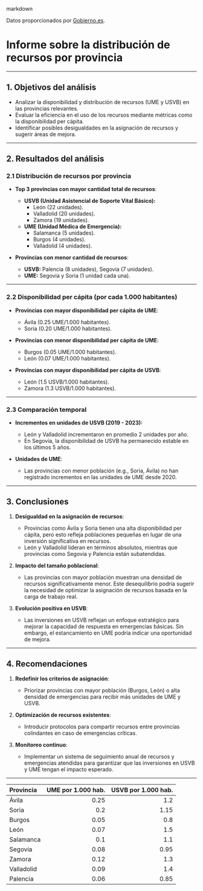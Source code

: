 markdown

Datos proporcionados por [Gobierno.es](https://www.gobierno.es).



# **Informe sobre la distribución de recursos por provincia**

---

## **1. Objetivos del análisis**
- Analizar la disponibilidad y distribución de recursos (UME y USVB) en las provincias relevantes.
- Evaluar la eficiencia en el uso de los recursos mediante métricas como la disponibilidad per cápita.
- Identificar posibles desigualdades en la asignación de recursos y sugerir áreas de mejora.

---

## **2. Resultados del análisis**

### **2.1 Distribución de recursos por provincia**
- **Top 3 provincias con mayor cantidad total de recursos**:
  - **USVB (Unidad Asistencial de Soporte Vital Básico):**
    - León (22 unidades).
    - Valladolid (20 unidades).
    - Zamora (19 unidades).
  - **UME (Unidad Médica de Emergencia):**
    - Salamanca (5 unidades).
    - Burgos (4 unidades).
    - Valladolid (4 unidades).
    
- **Provincias con menor cantidad de recursos**:
  - **USVB:** Palencia (8 unidades), Segovia (7 unidades).
  - **UME:** Segovia y Soria (1 unidad cada una).

---

### **2.2 Disponibilidad per cápita (por cada 1.000 habitantes)**
- **Provincias con mayor disponibilidad per cápita de UME**:
  - Ávila (0.25 UME/1.000 habitantes).
  - Soria (0.20 UME/1.000 habitantes).
  
- **Provincias con menor disponibilidad per cápita de UME**:
  - Burgos (0.05 UME/1.000 habitantes).
  - León (0.07 UME/1.000 habitantes).
  
- **Provincias con mayor disponibilidad per cápita de USVB**:
  - León (1.5 USVB/1.000 habitantes).
  - Zamora (1.3 USVB/1.000 habitantes).

---

### **2.3 Comparación temporal**
- **Incrementos en unidades de USVB (2019 - 2023):**
  - León y Valladolid incrementaron en promedio 2 unidades por año.
  - En Segovia, la disponibilidad de USVB ha permanecido estable en los últimos 5 años.
  
- **Unidades de UME**:
  - Las provincias con menor población (e.g., Soria, Ávila) no han registrado incrementos en las unidades de UME desde 2020.

---

## **3. Conclusiones**
1. **Desigualdad en la asignación de recursos**:
   - Provincias como Ávila y Soria tienen una alta disponibilidad per cápita, pero esto refleja poblaciones pequeñas en lugar de una inversión significativa en recursos.
   - León y Valladolid lideran en términos absolutos, mientras que provincias como Segovia y Palencia están subatendidas.

2. **Impacto del tamaño poblacional**:
   - Las provincias con mayor población muestran una densidad de recursos significativamente menor. Este desequilibrio podría sugerir la necesidad de optimizar la asignación de recursos basada en la carga de trabajo real.

3. **Evolución positiva en USVB**:
   - Las inversiones en USVB reflejan un enfoque estratégico para mejorar la capacidad de respuesta en emergencias básicas. Sin embargo, el estancamiento en UME podría indicar una oportunidad de mejora.

---

## **4. Recomendaciones**
1. **Redefinir los criterios de asignación**:
   - Priorizar provincias con mayor población (Burgos, León) o alta densidad de emergencias para recibir más unidades de UME y USVB.
   
2. **Optimización de recursos existentes**:
   - Introducir protocolos para compartir recursos entre provincias colindantes en caso de emergencias críticas.

3. **Monitoreo continuo**:
   - Implementar un sistema de seguimiento anual de recursos y emergencias atendidas para garantizar que las inversiones en USVB y UME tengan el impacto esperado.

---
| Provincia   |   UME por 1.000 hab. |   USVB por 1.000 hab. |
|:------------|---------------------:|----------------------:|
| Ávila       |                 0.25 |                  1.2  |
| Soria       |                 0.2  |                  1.15 |
| Burgos      |                 0.05 |                  0.8  |
| León        |                 0.07 |                  1.5  |
| Salamanca   |                 0.1  |                  1.1  |
| Segovia     |                 0.08 |                  0.95 |
| Zamora      |                 0.12 |                  1.3  |
| Valladolid  |                 0.09 |                  1.4  |
| Palencia    |                 0.06 |                  0.85 |
